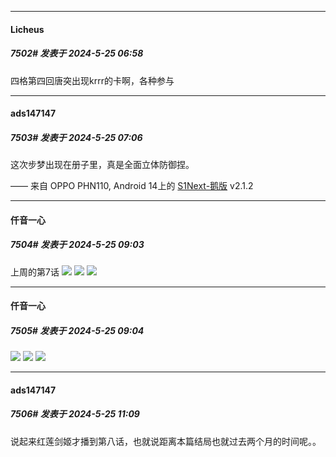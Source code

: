 ﻿
*****

####  Licheus  
##### 7502#       发表于 2024-5-25 06:58

四格第四回唐突出现krrr的卡啊，各种参与


*****

####  ads147147  
##### 7503#       发表于 2024-5-25 07:06

这次步梦出现在册子里，真是全面立体防御捏。

—— 来自 OPPO PHN110, Android 14上的 [S1Next-鹅版](https://github.com/ykrank/S1-Next/releases) v2.1.2


*****

####  仟音一心  
##### 7504#       发表于 2024-5-25 09:03

上周的第7话
<img src="https://p.sda1.dev/17/85be863e07aabd3ff6ee2a0a720e711a/CMP_20240525090146100.jpg" referrerpolicy="no-referrer">
<img src="https://p.sda1.dev/17/907f248ac41c45411445ddd4912eda05/CMP_20240525090146222.jpg" referrerpolicy="no-referrer">
<img src="https://p.sda1.dev/17/58f8c1ea9d621f318204583d2d050b55/CMP_20240525090146283.jpg" referrerpolicy="no-referrer">

*****

####  仟音一心  
##### 7505#       发表于 2024-5-25 09:04

<img src="https://p.sda1.dev/17/eeb2c0cb2e048fdbd85d2ec0034d4bd7/CMP_20240525090323543.jpg" referrerpolicy="no-referrer">
<img src="https://p.sda1.dev/17/cca770a4cfc952c80de774484b879339/CMP_20240525090323668.jpg" referrerpolicy="no-referrer">
<img src="https://p.sda1.dev/17/9d21140ae47f16fe325f527e285a424f/CMP_20240525090323734.jpg" referrerpolicy="no-referrer">


*****

####  ads147147  
##### 7506#       发表于 2024-5-25 11:09

说起来红莲剑姬才播到第八话，也就说距离本篇结局也就过去两个月的时间呢。。

